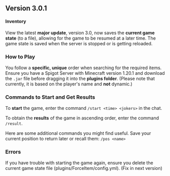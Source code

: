 ## Version 3.0.1
#### Inventory
View the latest **major update**, version 3.0, now saves the **current game state** (to a file), allowing for the game to be resumed at a later time.
The game state is saved when the server is stopped or is getting reloaded.


### How to Play
You follow a **specific, unique** order when searching for the required items. 
Ensure you have a Spigot Server with Minecraft version 1.20.1 and download the
`.jar` file before dragging it into the **plugins folder**.
(Please note that currently, it is based on the player's name and **not** dynamic.)

### Commands to Start and Get Results

To **start** the game, enter the command `/start <time> <jokers>` in the chat.

To obtain the **results** of the game in ascending order, enter the command `/result`.

Here are some additional commands you might find useful.
Save your current position to return later or recall them:
`/pos <name>`

### Errors
If you have trouble with starting the game again, ensure you delete the current game state file (plugins/ForceItem/config.yml).
(Fix in next version)